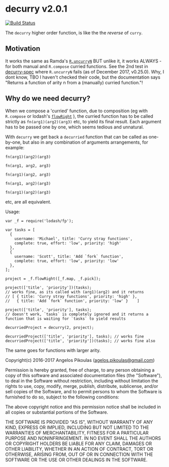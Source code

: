 # decurry v2.0.1

[![Build Status](https://travis-ci.org/anodynos/decurry.svg?branch=master)](https://travis-ci.org/anodynos/decurry)

The `decurry` higher order function, is like the the _reverse_ of `curry`.

## Motivation

It works the same as Ramda's [`R.uncurryN`](http://ramdajs.com/docs/#uncurryN) BUT unlike it, it works ALWAYS - for both manual and `R.compose` curried functions. See the 2nd test in [decurry-spec](https://github.com/anodynos/decurry/blob/master/source/spec/decurry-spec.coffee) where `R.uncurryN` fails (as of December 2017, v0.25.0). Why, I dont know, TBO I haven't checked their code, but the documentation says "Returns a function of arity n from a (manually) curried function."!

## Why do we need decurry?

When we compose a 'curried' function, due to composition (eg with `R.compose` or lodash's [`flowRight`](https://lodash.com/docs/4.17.2#flowRight) ), the curried function has to be called strictly as `fn(arg1)(arg2)(arg3)` etc, to yield its final result. Each argument has to be passed one by one, which seems tedious and unnatural.

With `decurry` we get back a `decurried` function that can be called as one-by-one, but also in any combination of arguments  arrangements, for example:

  `fn(arg1)(arg2)(arg3)`

  `fn(arg1, arg2, arg3)`

  `fn(arg1)(arg2, arg3)`

  `fn(arg1, arg2)(arg3)`

  `fn(arg1)(arg2)(arg3)`

  etc, are all equivalent.

Usage:

    var _f = require('lodash/fp');

    var tasks = [
      {
        username: 'Michael', title: 'Curry stray functions',
        complete: true, effort: 'low', priority: 'high'
      },
      {
        username: 'Scott', title: 'Add `fork` function',
        complete: true, effort: 'low', priority: 'low'
      },
    ];

    project = _f.flowRight([_f.map, _f.pick]);

    project(['title', 'priority'])(tasks);
    // works fine, as its called with (arg1)(arg2) and it returns
    // [ { title: 'Curry stray functions', priority: 'high' },
    //   { title: 'Add `fork` function', priority: 'low' }    ]

    project(['title', 'priority'], tasks);
    // doesn't work, `tasks` is completely ignored and it returns a function that is waiting for `tasks` to yield results

    decurriedProject = decurry(2, project);

    decurriedProject(['title', 'priority'], tasks); // works fine
    decurriedProject(['title', 'priority'])(tasks); // works fine also

The same goes for functions with larger arity.

Copyright(c) 2016-2017 Angelos Pikoulas (agelos.pikoulas@gmail.com)

Permission is hereby granted, free of charge, to any person
obtaining a copy of this software and associated documentation
files (the "Software"), to deal in the Software without
restriction, including without limitation the rights to use,
copy, modify, merge, publish, distribute, sublicense, and/or sell
copies of the Software, and to permit persons to whom the
Software is furnished to do so, subject to the following
conditions:

The above copyright notice and this permission notice shall be
included in all copies or substantial portions of the Software.

THE SOFTWARE IS PROVIDED "AS IS", WITHOUT WARRANTY OF ANY KIND,
EXPRESS OR IMPLIED, INCLUDING BUT NOT LIMITED TO THE WARRANTIES
OF MERCHANTABILITY, FITNESS FOR A PARTICULAR PURPOSE AND
NONINFRINGEMENT. IN NO EVENT SHALL THE AUTHORS OR COPYRIGHT
HOLDERS BE LIABLE FOR ANY CLAIM, DAMAGES OR OTHER LIABILITY,
WHETHER IN AN ACTION OF CONTRACT, TORT OR OTHERWISE, ARISING
FROM, OUT OF OR IN CONNECTION WITH THE SOFTWARE OR THE USE OR
OTHER DEALINGS IN THE SOFTWARE.
